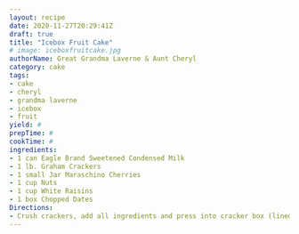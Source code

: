 ```yaml
--- 
layout: recipe 
date: 2020-11-27T20:29:41Z 
draft: true 
title: "Icebox Fruit Cake" 
# image: iceboxfruitcake.jpg 
authorName: Great Grandma Laverne & Aunt Cheryl 
category: cake 
tags: 
- cake 
- cheryl 
- grandma laverne 
- icebox 
- fruit 
yield: # 
prepTime: # 
cookTime: # 
ingredients: 
- 1 can Eagle Brand Sweetened Condensed Milk 
- 1 lb. Graham Crackers 
- 1 small Jar Maraschino Cherries 
- 1 cup Nuts 
- 1 cup White Raisins 
- 1 box Chopped Dates 
Directions: 
- Crush crackers, add all ingredients and press into cracker box (lined with wax paper.& the front cut open like a lid) and refrigerate. Keeps well. 
---
```

